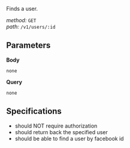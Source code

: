 Finds a user.  
  
*method:* `GET`  
*path:* `/v1/users/:id`  
  
Parameters  
-----------  
  
**Body**  
  
`none`  
  
**Query**  
  
`none`  
  
Specifications  
--------------  
  
- should NOT require authorization  
- should return back the specified user  
- should be able to find a user by facebook id  
